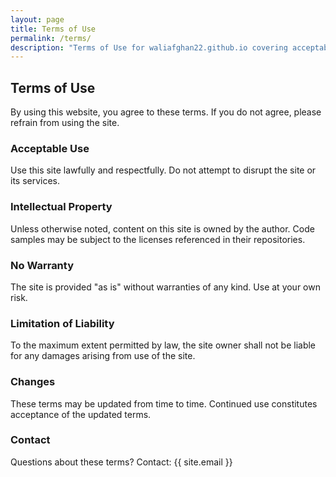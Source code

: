 ```yaml
---
layout: page
title: Terms of Use
permalink: /terms/
description: "Terms of Use for waliafghan22.github.io covering acceptable use and disclaimers."
---
```


## Terms of Use

By using this website, you agree to these terms. If you do not agree, please refrain from using the site.

### Acceptable Use
Use this site lawfully and respectfully. Do not attempt to disrupt the site or its services.

### Intellectual Property
Unless otherwise noted, content on this site is owned by the author. Code samples may be subject to the licenses referenced in their repositories.

### No Warranty
The site is provided "as is" without warranties of any kind. Use at your own risk.

### Limitation of Liability
To the maximum extent permitted by law, the site owner shall not be liable for any damages arising from use of the site.

### Changes
These terms may be updated from time to time. Continued use constitutes acceptance of the updated terms.

### Contact
Questions about these terms? Contact: {{ site.email }}


